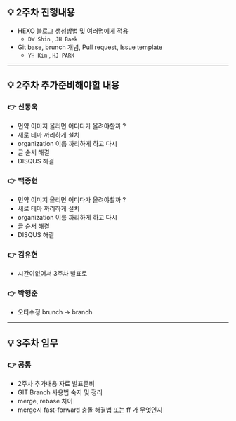 ## 💡 2주차 진행내용
* HEXO 블로그 생성방법 및 여러명에게 적용
    * `DW Shin` , `JH Baek`
* Git base, brunch 개념, Pull request, Issue template
    * `YH Kim` , `HJ PARK` 
    
___
## 💡 2주차 추가준비해야할 내용 
### 👉 신동욱
* 먼약 이미지 올리면 어디다가 올려야할까 ? 
* 새로 테마 까리하게 설치 
* organization 이름 까리하게 하고 다시 
* 글 순서 해결 
* DISQUS 해결 

### 👉 백종현
* 먼약 이미지 올리면 어디다가 올려야할까 ? 
* 새로 테마 까리하게 설치 
* organization 이름 까리하게 하고 다시 
* 글 순서 해결 
* DISQUS 해결 

### 👉 김유현
* 시간이없어서 3주차 발표로

### 👉 박형준
* 오타수정 brunch -> branch 

___
## 💡 3주차 임무
### 👉 공통
* 2주차 추가내용 자료 발표준비
* GIT Branch 사용법 숙지 및 정리
* merge, rebase 차이 
* merge시 fast-forward 충돌 해결법 또는 ff 가 무엇인지


